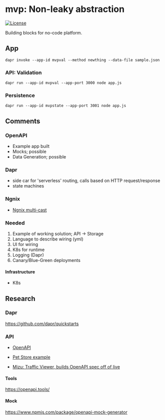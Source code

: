 # mvp: Non-leaky abstraction
[![License](http://img.shields.io/:license-mit-blue.svg)](http://anttiviljami.mit-license.org)

Building blocks for no-code platform.

## App
```
dapr invoke --app-id mvpval --method newthing --data-file sample.json
```

### API: Validation
```
dapr run --app-id mvpval --app-port 3000 node app.js
```

### Persistence

```
dapr run --app-id mvpstate --app-port 3001 node app.js
```

## Comments
### OpenAPI
- Example app built
- Mocks; possible
- Data Generation; possible

### Dapr
- side car for 'serverless' routing, calls based on HTTP request/response
- state machines

### Ngnix
- [Ngnix multi-cast](https://github.com/jefking/Multiplexor)

### Needed
1. Example of working solution; API -> Storage
2. Language to describe wiring (yml)
3. UI for wiring
4. K8s for runtime
5. Logging (Dapr)
6. Canary/Blue-Green deployments

#### Infrastructure
- K8s

## Research
### Dapr
https://github.com/dapr/quickstarts

### API
* [OpenAPI](https://github.com/OAI/OpenAPI-Specification)
* [Pet Store example](https://github.com/OAI/OpenAPI-Specification/blob/main/examples/v3.0/petstore.yaml)

* [Mizu: Traffic Viewer, builds OpenAPI spec off of live](https://getmizu.io/)

#### Tools
https://openapi.tools/

#### Mock
https://www.npmjs.com/package/openapi-mock-generator